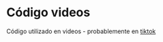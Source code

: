 # Código videos

Código utilizado en videos - probablemente en [tiktok](https://tiktok.com/@mcristianrios)
